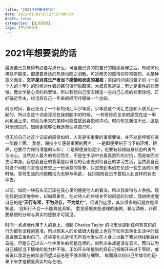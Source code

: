 ```yaml
---
title: "2021年想要说的话"
date: 2022-01-01T15:27:27+08:00
draft: false
categories: [生活随想]
tags: [生活记录]
---
```


# 2021年想要说的话

最近自己总觉得有必要写点什么，可当自己真的把自己的情感掰碎之后，却如何也串联不起来，那想­要表达的热情也随之消散。可近两天的感­情却异常强烈，从某种意义而言，**文字是对其生产者当下感情和状态的凝视**；前段时间读冯骥才的《一百个人的十年》的时候对作者的某句话印象颇深，大概意思是说：历史是事件的档案馆，而文学是心灵的档案馆。所以我想自己便去建造一座自己心灵的档案馆吧。正好临近年末，权当将自己一年来的经历仔细做一个总结。

前段时间，自己发现了一个新的词汇叫少年感。少年感这个词汇总是和人联系到一起的，所以当这个词语浮现在我的脑中的时候， 一种奇妙而复杂的感受在这一瞬间也涌上来，时而为未来的某种可能性感到喜悦和冲动，时而却又懊恼不已，这是对他想说的，很感谢能够让我逐渐认清自己吧。

但无论自己对这个词语的感受如何，人有更多重要的事情要做，并不总是停留在某一阶段上面。 我想，保持少年感最重要的两点： 一是即便受制于当下的环境、眼界，也要尽力保持清醒的认知； 二是即便身陷泥泞，也要有超越自身状态的勇气与决心。当然对人最大的考验而言，不是在生活中去轰轰烈烈的对抗，而­是如面对生活本身。我想我自己的答案是以冒险的心态去对待自己的学习生活，当然我自己对这个问题而言也没有交上一份满意的答卷，只是想到韦伯在论述一些生活的问题时候，曾将生活的问题概­括为无聊与纵欲， 我只期盼自己不要陷入到这样的状态中去。

以前，如同一块石头沉沉压在我心里的便是他人的看法，所以我害怕与人争执。现在我更加厌倦争吵，却如释重负，在对待人的终极关怀的问题的时候，我始终提醒自己的是“**天行有常，不为尧存，不为桀亡**”。但说到这里，其实很多的问题亦是早知道， 但知行不合一不能算是真知。 愈发感慨某些道理的幽微，看似清晰，非得要精细的分辨与真实的感触才可窥­见。

时间一点点地作用于人的身上，想起 Charles Taylor 的书里曾提到任何有意识的行为都有诠释的基准。所以想来人的价值很大程度上也在于如何去转化生活中的信息进而去重构自己。这些变化总是悄无声息地发生在人身上以致于我总想找到蛛丝马迹，但是自己过去一年中发生的都是连续的，单列出来却是没有意义，而自认为自己捕捉当­下情绪的能力并不强，正如开头所提­到的将自己拆解开来过于零碎，或者说以我现­在的状态回望以前总是不够准确与细致， 故而将此刻自己所体会的记­录下来才是稍显真实的存在吧。